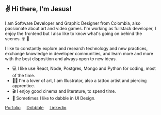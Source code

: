 ## :v: Hi there, I'm Jesus!

I am Software Developer and Graphic Designer from Colombia, also passionate about art and video games. I'm working as fullstack developer, I enjoy the frontend but I also like to know what's going on behind the scenes. :nerd_face:	 :rocket:

I like to constantly explore and research technology and new practices, exchange knowledge in developer communities, and learn more and more with the best disposition and always open to new ideas.

- :computer: I like use React, Node, Postgres, Mongo and Python for coding, most of the time.
- :man_artist: I'm a lover of art, I am Illustrator, also a tattoo artist and piercing apprentice.
- :clapper: I enjoy good cinema and literature, to spend time.
- :art: Sometimes I like to dabble in UI Design.

[Porfolio](https://kur0bai.github.io/)  &nbsp; &nbsp;  [Dribbble](https://dribbble.com/jesusdsg) &nbsp; &nbsp; [Linkedin](www.linkedin.com/in/jesusdsalcedo)
<!--
**jesusdsg/jesusdsg** is a ✨ _special_ ✨ repository because its `README.md` (this file) appears on your GitHub profile.

Here are some ideas to get you started:

- 🔭 I’m currently working on ...
- 🌱 I’m currently learning ...
- 👯 I’m looking to collaborate on ...
- 🤔 I’m looking for help with ...
- 💬 Ask me about ...
- 📫 How to reach me: ...
- 😄 Pronouns: ...
- ⚡ Fun fact: ...
-->
